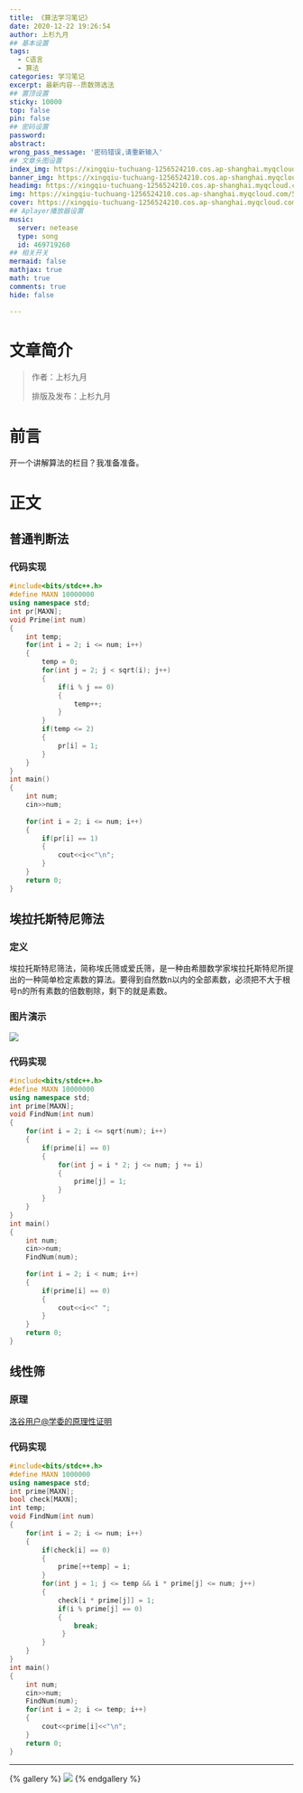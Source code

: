 ```yaml
---
title: 《算法学习笔记》
date: 2020-12-22 19:26:54
author: 上杉九月
## 基本设置
tags:
  - C语言
  - 算法
categories: 学习笔记
excerpt: 最新内容--质数筛选法
## 置顶设置
sticky: 10000
top: false
pin: false
## 密码设置
password:
abstract:
wrong_pass_message: '密码错误,请重新输入'
## 文章头图设置
index_img: https://xingqiu-tuchuang-1256524210.cos.ap-shanghai.myqcloud.com/5199/Wallpaper/5.jpg
banner_img: https://xingqiu-tuchuang-1256524210.cos.ap-shanghai.myqcloud.com/5199/Wallpaper/5.jpg
headimg: https://xingqiu-tuchuang-1256524210.cos.ap-shanghai.myqcloud.com/5199/Wallpaper/5.jpg
img: https://xingqiu-tuchuang-1256524210.cos.ap-shanghai.myqcloud.com/5199/Wallpaper/5.jpg
cover: https://xingqiu-tuchuang-1256524210.cos.ap-shanghai.myqcloud.com/5199/Wallpaper/5.jpg
## Aplayer播放器设置
music:
  server: netease
  type: song
  id: 469719260
## 相关开关
mermaid: false
mathjax: true
math: true
comments: true
hide: false

---
```


# 文章简介

> 作者：上杉九月
>
> 排版及发布：上杉九月

# 前言

开一个讲解算法的栏目？我准备准备。

# 正文

## 普通判断法

### 代码实现

```cpp
#include<bits/stdc++.h>
#define MAXN 10000000
using namespace std;
int pr[MAXN];
void Prime(int num)
{
    int temp;
    for(int i = 2; i <= num; i++)
    {
        temp = 0;
        for(int j = 2; j < sqrt(i); j++)
        {
            if(i % j == 0)
            {
                temp++;
            }
        }
        if(temp <= 2)
        {
            pr[i] = 1;
        }
    }
}
int main()
{
    int num;
    cin>>num;
    
    for(int i = 2; i <= num; i++)
    {
        if(pr[i] == 1)
        {
            cout<<i<<"\n";
        }
    }
    return 0;
}
```

## 埃拉托斯特尼筛法

### 定义

埃拉托斯特尼筛法，简称埃氏筛或爱氏筛，是一种由希腊数学家埃拉托斯特尼所提出的一种简单检定素数的算法。要得到自然数n以内的全部素数，必须把不大于根号n的所有素数的倍数剔除，剩下的就是素数。

### 图片演示

![](https://fastly.jsdelivr.net/gh/sakurasep/images@1.4/stduy/idea/1.gif)

### 代码实现

```cpp
#include<bits/stdc++.h>
#define MAXN 10000000
using namespace std;
int prime[MAXN];
void FindNum(int num)
{
    for(int i = 2; i <= sqrt(num); i++)
    {
        if(prime[i] == 0)
        {
            for(int j = i * 2; j <= num; j += i)
            {
                prime[j] = 1;
            }
        }
    }
}
int main()
{
    int num;
    cin>>num;
    FindNum(num);
    
    for(int i = 2; i < num; i++)
    {
        if(prime[i] == 0)
        {
            cout<<i<<" ";
        }
    }
    return 0;
} 
```

## 线性筛

### 原理

[洛谷用户@学委的原理性证明](https://www.luogu.com.cn/blog/cicos/notprime)

### 代码实现

```cpp
#include<bits/stdc++.h>
#define MAXN 1000000
using namespace std;
int prime[MAXN];
bool check[MAXN];
int temp;
void FindNum(int num)
{
    for(int i = 2; i <= num; i++)
    {
        if(check[i] == 0)
        {
            prime[++temp] = i;
        }
        for(int j = 1; j <= temp && i * prime[j] <= num; j++)
        {
            check[i * prime[j]] = 1;
            if(i % prime[j] == 0)
            {
                break;
             } 
        }
    }
}
int main()
{
    int num;
    cin>>num;
    FindNum(num);
    for(int i = 2; i <= temp; i++)
    {
        cout<<prime[i]<<"\n"; 
    }
    return 0;
}
```
---

{% gallery %}
![](https://xingqiu-tuchuang-1256524210.cos.ap-shanghai.myqcloud.com/5199/about_me.png)
{% endgallery %}